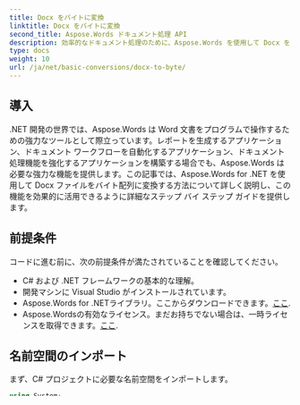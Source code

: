 ```yaml
---
title: Docx をバイトに変換
linktitle: Docx をバイトに変換
second_title: Aspose.Words ドキュメント処理 API
description: 効率的なドキュメント処理のために、Aspose.Words を使用して Docx を .NET のバイト配列に変換する方法を学びます。ステップバイステップのガイドが含まれています。
type: docs
weight: 10
url: /ja/net/basic-conversions/docx-to-byte/
---
```

## 導入

.NET 開発の世界では、Aspose.Words は Word 文書をプログラムで操作するための強力なツールとして際立っています。レポートを生成するアプリケーション、ドキュメント ワークフローを自動化するアプリケーション、ドキュメント処理機能を強化するアプリケーションを構築する場合でも、Aspose.Words は必要な強力な機能を提供します。この記事では、Aspose.Words for .NET を使用して Docx ファイルをバイト配列に変換する方法について詳しく説明し、この機能を効果的に活用できるように詳細なステップ バイ ステップ ガイドを提供します。

## 前提条件

コードに進む前に、次の前提条件が満たされていることを確認してください。
- C# および .NET フレームワークの基本的な理解。
- 開発マシンに Visual Studio がインストールされています。
-  Aspose.Words for .NETライブラリ。ここからダウンロードできます。[ここ](https://releases.aspose.com/words/net/).
-  Aspose.Wordsの有効なライセンス。まだお持ちでない場合は、一時ライセンスを取得できます。[ここ](https://purchase.aspose.com/temporary-license/).

## 名前空間のインポート

まず、C# プロジェクトに必要な名前空間をインポートします。
```csharp
using System;
using System.IO;
using Aspose.Words;
```

## ステップ1: Docxをバイト配列に変換する

Docx ファイルをバイト配列に変換するには、次の手順に従います。
```csharp
//ディスクまたはストリームから Docx ファイルをロードします
Document doc = new Document("input.docx");

//ドキュメントをMemoryStreamに保存する
MemoryStream outStream = new MemoryStream();
doc.Save(outStream, SaveFormat.Docx);

//MemoryStream をバイト配列に変換する
byte[] docBytes = outStream.ToArray();
```

## ステップ2: バイト配列をドキュメントに戻す

バイト配列を Document オブジェクトに戻すには:
```csharp
//バイト配列をMemoryStreamに戻す
MemoryStream inStream = new MemoryStream(docBytes);

//MemoryStreamからドキュメントを読み込む
Document docFromBytes = new Document(inStream);
```

## 結論

結論として、Aspose.Words for .NET を利用して Docx ファイルをバイト配列に変換したり、その逆を行ったりするのは簡単で効率的です。この機能は、バイト形式でのドキュメント操作と保存を必要とするアプリケーションにとって非常に貴重です。上記の手順に従うことで、この機能を .NET プロジェクトにシームレスに統合し、ドキュメント処理ワークフローを簡単に強化できます。

## よくある質問

### ライセンスなしで Aspose.Words for .NET を使用できますか?
いいえ、Aspose.Words for .NETを本番環境で使用するには有効なライセンスが必要です。一時ライセンスを取得できます。[ここ](https://purchase.aspose.com/temporary-license/).

### Aspose.Words for .NET ドキュメントについて詳しく知るにはどうすればよいですか?
ドキュメントをご覧ください[ここ](https://reference.aspose.com/words/net/)包括的なガイドと API リファレンスについては、こちらをご覧ください。

### Aspose.Words は大きな Docx ファイルの処理に適していますか?
はい、Aspose.Words for .NET は、大規模なドキュメントを処理するための効率的なメモリ管理とパフォーマンスの最適化を提供します。

### Aspose.Words for .NET のコミュニティ サポートはどこで受けられますか?
コミュニティフォーラムに参加する[ここ](https://forum.aspose.com/c/words/8)質問したり、知識を共有したり、他のユーザーとつながったりすることができます。

### 購入前に Aspose.Words for .NET を無料で試すことはできますか?
はい、無料トライアルをダウンロードできます[ここ](https://releases.aspose.com/)その機能と能力を評価するため。
